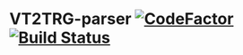 # VT2TRG-parser [![CodeFactor](https://www.codefactor.io/repository/github/rkdrns4747/vt2trg-parser/badge)](https://www.codefactor.io/repository/github/rkdrns4747/vt2trg-parser) [![Build Status](https://travis-ci.org/rkdrns4747/VT2TRG-parser.svg?branch=master)](https://travis-ci.org/rkdrns4747/VT2TRG-parser)

